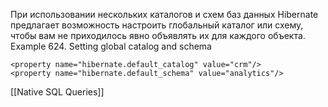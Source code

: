 При использовании нескольких каталогов и схем баз данных Hibernate предлагает возможность настроить глобальный каталог или схему, чтобы вам не приходилось явно объявлять их для каждого объекта.
Example 624. Setting global catalog and schema

```
<property name="hibernate.default_catalog" value="crm"/>
<property name="hibernate.default_schema" value="analytics"/>
```
[[Native SQL Queries]]